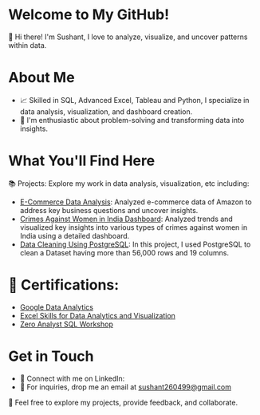 # Welcome to My GitHub!

👋 Hi there! I'm Sushant, I love to analyze, visualize, and uncover patterns within data.

# About Me
- 📈 Skilled in SQL, Advanced Excel, Tableau and Python, I specialize in data analysis, visualization, and dashboard creation.
- 🧐 I'm enthusiastic about problem-solving and transforming data into insights.

# What You'll Find Here
📚 Projects: Explore my work in data analysis, visualization, etc including:
- [E-Commerce Data Analysis](https://github.com/Sushant-Suresh/E-commerce_Data-Analysis_SQL_Project): Analyzed e-commerce data of Amazon to address key business questions and uncover insights.
- [Crimes Against Women in India Dashboard](https://github.com/Sushant-Suresh/Crimes_Against_Women_In_India_Dashboard): Analyzed trends and visualized key insights into various types of crimes against women in India using a detailed dashboard.
- [Data Cleaning Using PostgreSQL](https://github.com/Sushant-Suresh/Data_Cleaning_Project): In this project, I used PostgreSQL to clean a Dataset having more than 56,000 rows and 19 columns.
# 📜 Certifications: 
- [Google Data Analytics](https://coursera.org/share/0964612a75849d14e77a6a9e367aeb04)
- [Excel Skills for Data Analytics and Visualization](https://coursera.org/share/3b0168259ebfce1c7540711b46d5a31d)
- [Zero Analyst SQL Workshop](https://drive.google.com/file/d/132NKku0QfVdd_S2gZRHwKiOExrLRa0HL/view?usp=sharing)

# Get in Touch
- 💬 Connect with me on LinkedIn: 
- 📧 For inquiries, drop me an email at sushant260499@gmail.com

🚀 Feel free to explore my projects, provide feedback, and collaborate. 





